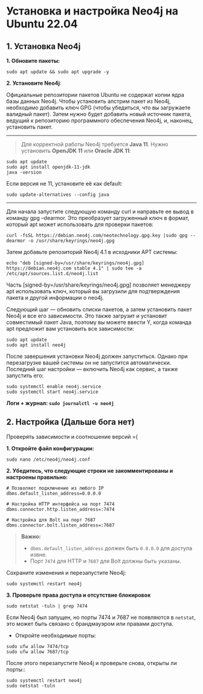 ﻿# **Установка и настройка Neo4j на Ubuntu 22.04**


## 1. Установка Neo4j

**1.  Обновите пакеты:**
```
sudo apt update && sudo apt upgrade -y
```

**2. Установите Neo4j**:

 Официальные репозитории пакетов Ubuntu не содержат копии ядра базы данных Neo4j. Чтобы установить апстрим пакет из Neo4j, необходимо добавить ключ GPG (чтобы убедиться, что вы загружаете валидный пакет). Затем нужно будет добавить новый источник пакета, ведущий к репозиторию программного обеспечения Neo4j, и, наконец, установить пакет.
 
***
> Для корректной работы Neo4j требуется **Java 11**. Нужно установить **OpenJDK 11** или **Oracle JDK 11**:
```
sudo apt update 
sudo apt install openjdk-11-jdk
java -version
```
Если версия не 11, установите её как default:
```
sudo update-alternatives --config java
```
***
Для начала запустите следующую команду curl и направьте ее вывод в команду gpg –dearmor. Это преобразует загруженный ключ в формат, который apt может использовать для проверки пакетов:
```
curl -fsSL https://debian.neo4j.com/neotechnology.gpg.key |sudo gpg --dearmor -o /usr/share/keyrings/neo4j.gpg
```
Затем добавьте репозиторий Neo4j 4.1 в исходники APT системы:
```
echo "deb [signed-by=/usr/share/keyrings/neo4j.gpg] https://debian.neo4j.com stable 4.1" | sudo tee -a /etc/apt/sources.list.d/neo4j.list
```
Часть [signed-by=/usr/share/keyrings/neo4j.gpg] позволяет менеджеру apt использовать ключ, который вы загрузили для подтверждения пакета и другой информации о neo4j.

Следующий шаг — обновить списки пакетов, а затем установить пакет Neo4j и все его зависимости. Это также загрузит и установит совместимый пакет Java, поэтому вы можете ввести Y, когда команда apt предложит вам установить все зависимости:
```
sudo apt update  
sudo apt install neo4j
```

После завершения установки Neo4j должен запуститься. Однако при перезагрузке вашей системы он не запустится автоматически. Последний шаг настройки — включить Neo4j как сервис, а также запустить его:
```
sudo systemctl enable neo4j.service
sudo systemctl start neo4j.service
```


 **Логи + журнал:   `sudo journalctl -u neo4j`**


## 2. Настройка (Дальше бога нет)
Проверять зависимости и соотношение версий =(

**1. Откройте файл конфигурации:**
```
sudo nano /etc/neo4j/neo4j.conf
```
**2. Убедитесь, что следующие строки не закомментированы и настроены правильно:**
```
# Позволяет подключение из любого IP
dbms.default_listen_address=0.0.0.0

# Настройка HTTP интерфейса на порт 7474
dbms.connector.http.listen_address=:7474

# Настройка для Bolt на порт 7687
dbms.connector.bolt.listen_address=:7687

```

> **Важно:**
> -   `dbms.default_listen_address` должен быть `0.0.0.0` для доступа извне.
> -   Порт `7474` для HTTP и `7687` для Bolt должны быть указаны.

Сохраните изменения и перезапустите Neo4j:
```
sudo systemctl restart neo4j
```
**3. Проверьте права доступа и отсутствие блокировок**
```
sudo netstat -tuln | grep 7474
```
Если Neo4j был запущен, но порты 7474 и 7687 не появляются в `netstat`, это может быть связано с брандмауэром или правами доступа.
* Откройте необходимые порты:
```
sudo ufw allow 7474/tcp
sudo ufw allow 7687/tcp
```
После этого перезапустите Neo4j и проверьте снова, открыты ли порты::
```
sudo systemctl restart neo4j
sudo netstat -tuln
```
